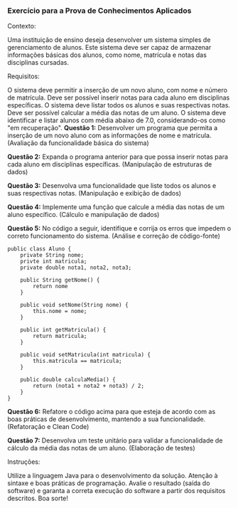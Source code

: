 
### Exercício para a Prova de Conhecimentos Aplicados

Contexto:

Uma instituição de ensino deseja desenvolver um sistema simples de gerenciamento de alunos. Este sistema deve ser capaz de armazenar informações básicas dos alunos, como nome, matrícula e notas das disciplinas cursadas.

Requisitos:

O sistema deve permitir a inserção de um novo aluno, com nome e número de matrícula.
Deve ser possível inserir notas para cada aluno em disciplinas específicas.
O sistema deve listar todos os alunos e suas respectivas notas.
Deve ser possível calcular a média das notas de um aluno.
O sistema deve identificar e listar alunos com média abaixo de 7.0, considerando-os como "em recuperação".
**Questão 1:** Desenvolver um programa que permita a inserção de um novo aluno com as informações de nome e matrícula. (Avaliação da funcionalidade básica do sistema)

**Questão 2:** Expanda o programa anterior para que possa inserir notas para cada aluno em disciplinas específicas. (Manipulação de estruturas de dados)

**Questão 3:** Desenvolva uma funcionalidade que liste todos os alunos e suas respectivas notas. (Manipulação e exibição de dados)

**Questão 4:** Implemente uma função que calcule a média das notas de um aluno específico. (Cálculo e manipulação de dados)

**Questão 5:** No código a seguir, identifique e corrija os erros que impedem o correto funcionamento do sistema. (Análise e correção de código-fonte)

	public class Aluno {
	    private String nome;
	    privte int matricula;
	    private double nota1, nota2, nota3;
    
	    public String getNome() {
	        return nome
	    }
	    
	    public void setNome(String nome) {
	        this.nome = nome;
	    }
	    
	    public int getMatricula() {
	        return matricula;
	    }
	    
	    public void setMatricula(int matricula) {
	        this.matricula == matricula;
	    }
	    
	    public double calculaMedia() {
	        return (nota1 + nota2 + nota3) / 2;
	    }
	}
**Questão 6:** Refatore o código acima para que esteja de acordo com as boas práticas de desenvolvimento, mantendo a sua funcionalidade. (Refatoração e Clean Code)

**Questão 7:** Desenvolva um teste unitário para validar a funcionalidade de cálculo da média das notas de um aluno. (Elaboração de testes)

Instruções:

Utilize a linguagem Java para o desenvolvimento da solução.
Atenção à sintaxe e boas práticas de programação.
Avalie o resultado (saída do software) e garanta a correta execução do software a partir dos requisitos descritos.
Boa sorte!
